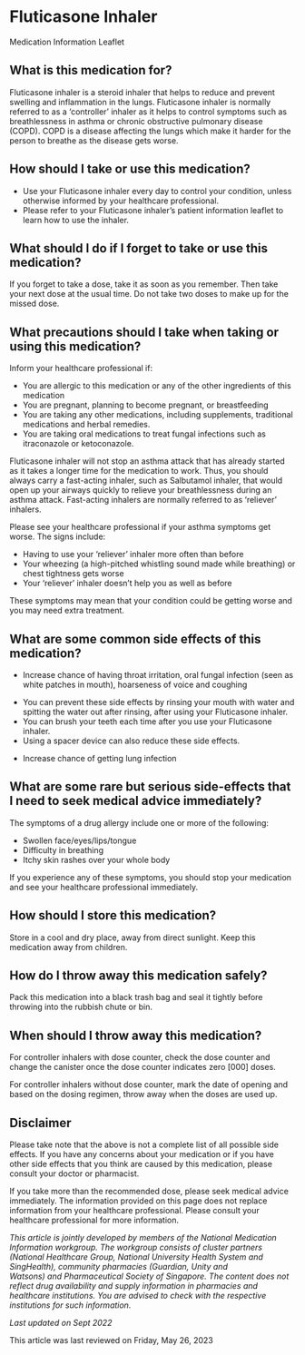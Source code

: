 # Fluticasone Inhaler

Medication Information Leaflet

What is this medication for?
----------------------------

Fluticasone inhaler is a steroid inhaler that helps to reduce and prevent swelling and inflammation in the lungs. Fluticasone inhaler is normally referred to as a ‘controller’ inhaler as it helps to control symptoms such as breathlessness in asthma or chronic obstructive pulmonary disease (COPD). COPD is a disease affecting the lungs which make it harder for the person to breathe as the disease gets worse.

How should I take or use this medication?
-----------------------------------------

* Use your Fluticasone inhaler every day to control your condition, unless otherwise informed by your healthcare professional.
* Please refer to your Fluticasone inhaler’s patient information leaflet to learn how to use the inhaler.

What should I do if I forget to take or use this medication?
------------------------------------------------------------

If you forget to take a dose, take it as soon as you remember. Then take your next dose at the usual time. Do not take two doses to make up for the missed dose.

What precautions should I take when taking or using this medication?
--------------------------------------------------------------------

Inform your healthcare professional if:

* You are allergic to this medication or any of the other ingredients of this medication
* You are pregnant, planning to become pregnant, or breastfeeding
* You are taking any other medications, including supplements, traditional medications and herbal remedies.
* You are taking oral medications to treat fungal infections such as itraconazole or ketoconazole.

Fluticasone inhaler will not stop an asthma attack that has already started as it takes a longer time for the medication to work. Thus, you should always carry a fast-acting inhaler, such as Salbutamol inhaler, that would open up your airways quickly to relieve your breathlessness during an asthma attack. Fast-acting inhalers are normally referred to as ‘reliever’ inhalers.

Please see your healthcare professional if your asthma symptoms get worse. The signs include:

* Having to use your ‘reliever’ inhaler more often than before
* Your wheezing (a high-pitched whistling sound made while breathing) or chest tightness gets worse
* Your ‘reliever’ inhaler doesn’t help you as well as before

These symptoms may mean that your condition could be getting worse and you may need extra treatment.

What are some common side effects of this medication?
-----------------------------------------------------

* Increase chance of having throat irritation, oral fungal infection (seen as white patches in mouth), hoarseness of voice and coughing

+ You can prevent these side effects by rinsing your mouth with water and spitting the water out after rinsing, after using your Fluticasone inhaler.
+ You can brush your teeth each time after you use your Fluticasone inhaler.
+ Using a spacer device can also reduce these side effects.

* Increase chance of getting lung infection

What are some rare but serious side-effects that I need to seek medical advice immediately?
-------------------------------------------------------------------------------------------

The symptoms of a drug allergy include one or more of the following:

* Swollen face/eyes/lips/tongue
* Difficulty in breathing
* Itchy skin rashes over your whole body

If you experience any of these symptoms, you should stop your medication and see your healthcare professional immediately.

How should I store this medication?
-----------------------------------

Store in a cool and dry place, away from direct sunlight. Keep this medication away from children.

How do I throw away this medication safely?
-------------------------------------------

Pack this medication into a black trash bag and seal it tightly before throwing into the rubbish chute or bin.

When should I throw away this medication?
-----------------------------------------

For controller inhalers with dose counter, check the dose counter and change the canister once the dose counter indicates zero [000] doses.

For controller inhalers without dose counter, mark the date of opening and based on the dosing regimen, throw away when the doses are used up.

Disclaimer
----------

Please take note that the above is not a complete list of all possible side effects. If you have any concerns about your medication or if you have other side effects that you think are caused by this medication, please consult your doctor or pharmacist.

If you take more than the recommended dose, please seek medical advice immediately. The information provided on this page does not replace information from your healthcare professional. Please consult your healthcare professional for more information.

*This article is jointly developed by members of the National Medication Information workgroup. The workgroup consists of cluster partners (National Healthcare Group, National University Health System and SingHealth), community pharmacies (Guardian, Unity and Watsons) and Pharmaceutical Society of Singapore. The content does not reflect drug availability and supply information in pharmacies and healthcare institutions. You are advised to check with the respective institutions for such information.*

*Last updated on Sept 2022*

This article was last reviewed on
Friday, May 26, 2023